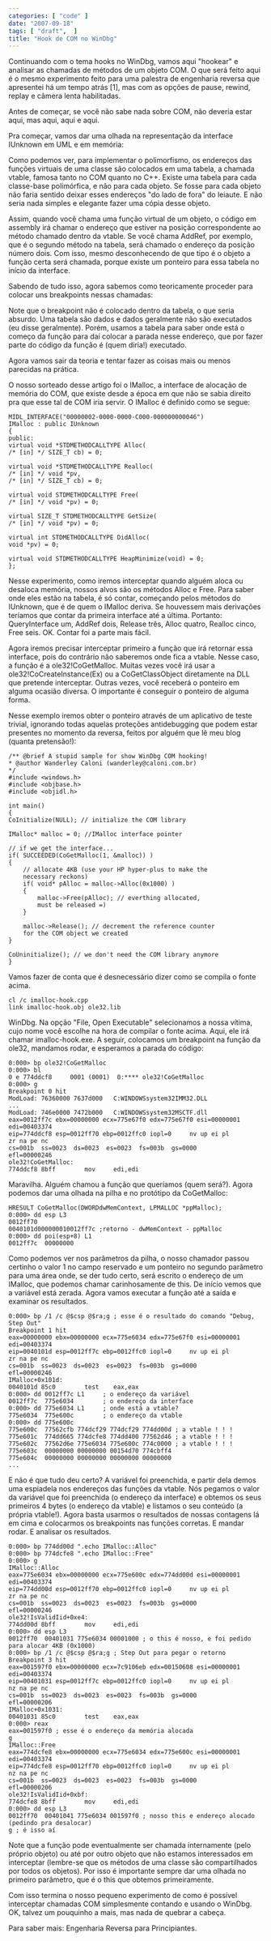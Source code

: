 ```yaml
---
categories: [ "code" ]
date: "2007-09-18"
tags: [ "draft",  ]
title: "Hook de COM no WinDbg"
---
```

Continuando com o tema hooks no WinDbg, vamos aqui "hookear" e analisar
as chamadas de métodos de um objeto COM. O que será feito aqui é
o mesmo experimento feito para uma palestra de engenharia reversa que
apresentei há um tempo atrás [1], mas com as opções de pause, rewind,
replay e câmera lenta habilitadas.

Antes de começar, se você não sabe nada sobre COM, não deveria estar
aqui, mas aqui, aqui e aqui.

Pra começar, vamos dar uma olhada na representação da interface
IUnknown em UML e em memória:

Como podemos ver, para implementar o polimorfismo, os endereços das
funções virtuais de uma classe são colocados em uma tabela, a chamada
vtable, famosa tanto no COM quanto no C++. Existe uma tabela para cada
classe-base polimórfica, e não para cada objeto. Se fosse para cada
objeto não faria sentido deixar esses endereços "do lado de fora"
do leiaute. E não seria nada simples e elegante fazer uma cópia desse
objeto.

Assim, quando você chama uma função virtual de um objeto, o código em
assembly irá chamar o endereço que estiver na posição correspondente
ao método chamado dentro da vtable. Se você chama AddRef, por exemplo,
que é o segundo método na tabela, será chamado o endereço da posição
número dois. Com isso, mesmo desconhecendo de que tipo é o objeto a
função certa será chamada, porque existe um ponteiro para essa tabela
no início da interface.

Sabendo de tudo isso, agora sabemos como teoricamente proceder para
colocar uns breakpoints nessas chamadas:

Note que o breakpoint não é colocado dentro da tabela, o que seria
absurdo. Uma tabela são dados e dados geralmente não são executados
(eu disse geralmente). Porém, usamos a tabela para saber onde está o
começo da função para daí colocar a parada nesse endereço, que por
fazer parte do código da função é (quem diria!) executado.

Agora vamos sair da teoria e tentar fazer as coisas mais ou menos
parecidas na prática.

O nosso sorteado desse artigo foi o IMalloc, a interface de alocação de
memória do COM, que existe desde a época em que não se sabia direito
pra que esse tal de COM iria servir. O IMalloc é definido como se segue:

    MIDL_INTERFACE("00000002-0000-0000-C000-000000000046")
    IMalloc : public IUnknown
    {
	public:
	virtual void *STDMETHODCALLTYPE Alloc( 
	/* [in] */ SIZE_T cb) = 0;
    
	virtual void *STDMETHODCALLTYPE Realloc( 
	/* [in] */ void *pv,
	/* [in] */ SIZE_T cb) = 0;
    
	virtual void STDMETHODCALLTYPE Free( 
	/* [in] */ void *pv) = 0;
    
	virtual SIZE_T STDMETHODCALLTYPE GetSize( 
	/* [in] */ void *pv) = 0;
    
	virtual int STDMETHODCALLTYPE DidAlloc( 
	void *pv) = 0;
    
	virtual void STDMETHODCALLTYPE HeapMinimize(void) = 0;
    };
     
    

Nesse experimento, como iremos interceptar quando alguém aloca ou
desaloca memória, nossos alvos são os métodos Alloc e Free. Para saber
onde eles estão na tabela, é só contar, começando pelos métodos do
IUnknown, que é de quem o IMalloc deriva. Se houvessem mais derivações
teríamos que contar da primeira interface até a última. Portanto:
QueryInterface um, AddRef dois, Release três, Alloc quatro, Realloc
cinco, Free seis. OK. Contar foi a parte mais fácil.

Agora iremos precisar interceptar primeiro a função que irá
retornar essa interface, pois do contrário não saberemos onde fica a
vtable. Nesse caso, a função é a ole32!CoGetMalloc. Muitas vezes você
irá usar a ole32!CoCreateInstance(Ex) ou a CoGetClassObject diretamente
na DLL que pretende interceptar. Outras vezes, você receberá o ponteiro
em alguma ocasião diversa. O importante é conseguir o ponteiro de
alguma forma.

Nesse exemplo iremos obter o ponteiro através de um aplicativo de
teste trivial, ignorando todas aquelas proteções antidebugging que
podem estar presentes no momento da reversa, feitos por alguém que lê
meu blog (quanta pretensão!):

    /** @brief A stupid sample for show WinDbg COM hooking!
    * @author Wanderley Caloni (wanderley@caloni.com.br)
    */
    #include <windows.h>
    #include <objbase.h>
    #include <objidl.h>
     
    int main()
    {
	CoInitialize(NULL); // initialize the COM library
    
	IMalloc* malloc = 0; //IMalloc interface pointer
    
	// if we get the interface...
	if( SUCCEEDED(CoGetMalloc(1, &malloc)) )
	{
		// allocate 4KB (use your HP hyper-plus to make the
		necessary reckons)
		if( void* pAlloc = malloc->Alloc(0x1000) )
		{
			malloc->Free(pAlloc); // everthing allocated,
			must be released =)
		}
    
		malloc->Release(); // decrement the reference counter
		for the COM object we created
	}
    
	CoUninitialize(); // we don't need the COM library anymore
    } 
    

Vamos fazer de conta que é desnecessário dizer como se compila o fonte
acima.

    
    cl /c imalloc-hook.cpp
    link imalloc-hook.obj ole32.lib

WinDbg. Na opção "File, Open Executable" selecionamos a nossa vítima,
cujo nome você escolhe na hora de compilar o fonte acima. Aqui, ele irá
chamar imalloc-hook.exe. A seguir, colocamos um breakpoint na função
da ole32, mandamos rodar, e esperamos a parada do código:

    
    0:000> bp ole32!CoGetMalloc
    0:000> bl
    0 e 774ddcf8     0001 (0001)  0:**** ole32!CoGetMalloc
    0:000> g
    Breakpoint 0 hit
    ModLoad: 76360000 7637d000	 C:WINDOWSsystem32IMM32.DLL
    ...
    ModLoad: 746e0000 7472b000	 C:WINDOWSsystem32MSCTF.dll
    eax=0012ff7c ebx=00000000 ecx=775e67f0 edx=775e67f0 esi=00000001
    edi=00403374
    eip=774ddcf8 esp=0012ff70 ebp=0012ffc0 iopl=0	  nv up ei pl
    zr na pe nc
    cs=001b  ss=0023  ds=0023  es=0023	fs=003b  gs=0000
    efl=00000246
    ole32!CoGetMalloc:
    774ddcf8 8bff	     mov     edi,edi

Maravilha. Alguém chamou a função que queríamos (quem será?). Agora
podemos dar uma olhada na pilha e no protótipo da CoGetMalloc:

    
    HRESULT CoGetMalloc(DWORDdwMemContext, LPMALLOC *ppMalloc);
    0:000> dd esp L3
    0012ff70
    0040101d000000010012ff7c ;retorno - dwMemContext - ppMalloc
    0:000> dd poi(esp+8) L1
    0012ff7c  00000000

Como podemos ver nos parâmetros da pilha, o nosso chamador passou
certinho o valor 1 no campo reservado e um ponteiro no segundo parâmetro
para uma área onde, se der tudo certo, será escrito o endereço de um
IMalloc, que podemos chamar carinhosamente de this. De início vemos que
a variável está zerada. Agora vamos executar a função até a saída
e examinar os resultados.

    
    0:000> bp /1 /c @$csp @$ra;g ; esse é o resultado do comando "Debug,
    Step Out"
    Breakpoint 1 hit
    eax=00000000 ebx=00000000 ecx=775e6034 edx=775e67f0 esi=00000001
    edi=00403374
    eip=0040101d esp=0012ff7c ebp=0012ffc0 iopl=0	  nv up ei pl
    zr na pe nc
    cs=001b  ss=0023  ds=0023  es=0023	fs=003b  gs=0000
    efl=00000246
    IMalloc+0x101d:
    0040101d 85c0	     test    eax,eax
    0:000> dd 0012ff7c L1     ; o endereço da variável
    0012ff7c  775e6034	      ; o endereço da interface
    0:000> dd 775e6034 L1     ; onde está a vtable?
    775e6034  775e600c	      ; o endereço da vtable
    0:000> dd 775e600c
    775e600c  77562cfb 774dcf29 774dcf29 774dd00d ; a vtable ! ! !
    775e601c  774dd665 774dcfe8 774dd400 77562d46 ; a vtable ! ! !
    775e602c  77562d6e 775e6034 775e600c 774c0000 ; a vtable ! ! !
    775e603c  00000000 00000000 00154d70 774cbff4
    775e604c  00000000 00000000 00000000 00000000
    ...

E não é que tudo deu certo? A variável foi preenchida, e partir dela
demos uma espiadela nos endereços das funções da vtable. Nós pegamos
o valor da variável que foi preenchida (o endereço da interface) e
obtemos os seus primeiros 4 bytes (o endereço da vtable) e listamos o
seu conteúdo (a própria vtable!). Agora basta usarmos o resultados de
nossas contagens lá em cima e colocarmos os breakpoints nas funções
corretas. E mandar rodar. E analisar os resultados.

    
    0:000> bp 774dd00d ".echo IMalloc::Alloc"
    0:000> bp 774dcfe8 ".echo IMalloc::Free"
    0:000> g
    IMalloc::Alloc
    eax=775e6034 ebx=00000000 ecx=775e600c edx=774dd00d esi=00000001
    edi=00403374
    eip=774dd00d esp=0012ff70 ebp=0012ffc0 iopl=0	  nv up ei pl
    zr na pe nc
    cs=001b  ss=0023  ds=0023  es=0023	fs=003b  gs=0000
    efl=00000246
    ole32!IsValidIid+0xe4:
    774dd00d 8bff	     mov     edi,edi
    0:000> dd esp L3
    0012ff70  00401031 775e6034 00001000 ; o this é nosso, e foi pedido
    para alocar 4KB (0x1000)
    0:000> bp /1 /c @$csp @$ra;g ; Step Out para pegar o retorno
    Breakpoint 3 hit
    eax=001597f0 ebx=00000000 ecx=7c9106eb edx=00150608 esi=00000001
    edi=00403374
    eip=00401031 esp=0012ff7c ebp=0012ffc0 iopl=0	  nv up ei pl
    nz na pe nc
    cs=001b  ss=0023  ds=0023  es=0023	fs=003b  gs=0000
    efl=00000206
    IMalloc+0x1031:
    00401031 85c0	     test    eax,eax
    0:000> reax
    eax=001597f0 ; esse é o endereço da memória alocada
    g
    IMalloc::Free
    eax=774dcfe8 ebx=00000000 ecx=775e6034 edx=775e600c esi=00000001
    edi=00403374
    eip=774dcfe8 esp=0012ff70 ebp=0012ffc0 iopl=0	  nv up ei pl
    nz na pe nc
    cs=001b  ss=0023  ds=0023  es=0023	fs=003b  gs=0000
    efl=00000206
    ole32!IsValidIid+0xbf:
    774dcfe8 8bff	     mov     edi,edi
    0:000> dd esp L3
    0012ff70  00401041 775e6034 001597f0 ; nosso this e endereço alocado
    (pedindo pra desalocar)
    g ; é isso aí

Note que a função pode eventualmente ser chamada internamente (pelo
próprio objeto) ou até por outro objeto que não estamos interessados em
interceptar (lembre-se que os métodos de uma classe são compartilhados
por todos os objetos). Por isso é importante sempre dar uma olhada no
primeiro parâmetro, que é o this que obtemos primeiramente.

Com isso termina o nosso pequeno experimento de como é possível
interceptar chamadas COM simplesmente contando e usando o WinDbg. OK,
talvez um pouquinho a mais, mas nada de quebrar a cabeça.

Para saber mais: Engenharia Reversa para Principiantes.
